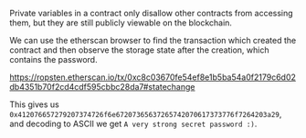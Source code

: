 Private variables in a contract only disallow other contracts from accessing them, but they are still publicly viewable on the blockchain. 

We can use the etherscan browser to find the transaction which created the contract and then observe the storage state after the creation, which contains the password.

https://ropsten.etherscan.io/tx/0xc8c03670fe54ef8e1b5ba54a0f2179c6d02db4351b70f2cd4cdf595cbbc28da7#statechange

This gives us `0x412076657279207374726f6e67207365637265742070617373776f7264203a29`, and decoding to ASCII we get `A very strong secret password :)`.
